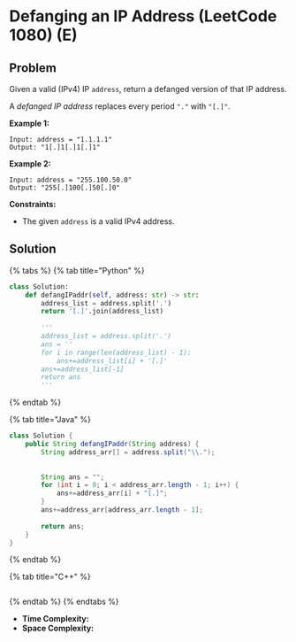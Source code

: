 # Defanging an IP Address \(LeetCode 1080\) \(E\)

## Problem

Given a valid \(IPv4\) IP `address`, return a defanged version of that IP address.

A _defanged IP address_ replaces every period `"."` with `"[.]"`.

**Example 1:**

```text
Input: address = "1.1.1.1"
Output: "1[.]1[.]1[.]1"
```

**Example 2:**

```text
Input: address = "255.100.50.0"
Output: "255[.]100[.]50[.]0"
```

**Constraints:**

* The given `address` is a valid IPv4 address.

## Solution

{% tabs %}
{% tab title="Python" %}
```python
class Solution:
    def defangIPaddr(self, address: str) -> str:
        address_list = address.split('.')
        return '[.]'.join(address_list)
        
        '''
        address_list = address.split('.')
        ans = ''
        for i in range(len(address_list) - 1):
            ans+=address_list[i] + '[.]'
        ans+=address_list[-1]
        return ans
        '''
```
{% endtab %}

{% tab title="Java" %}
```java
class Solution {
    public String defangIPaddr(String address) {
        String address_arr[] = address.split("\\.");
        
        
        String ans = "";
        for (int i = 0; i < address_arr.length - 1; i++) {
            ans+=address_arr[i] + "[.]";
        }
        ans+=address_arr[address_arr.length - 1];
        
        return ans;
    }
}
```
{% endtab %}

{% tab title="C++" %}
```

```
{% endtab %}
{% endtabs %}

* **Time Complexity:** 
* **Space Complexity:**

